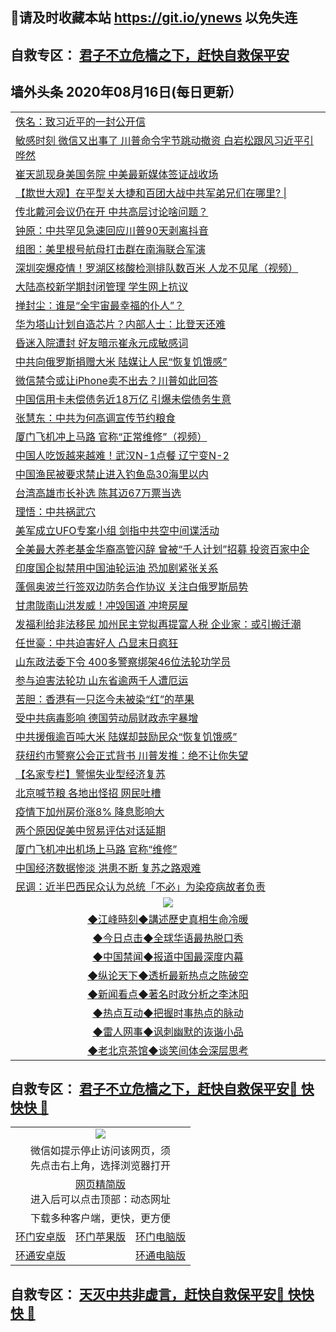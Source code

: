 ## 📩请及时收藏本站 https://git.io/ynews 以免失连</a>
## 自救专区： [君子不立危樯之下，赶快自救保平安 ](https://github.com/pwgy/td/blob/master/README.md)

## 墙外头条 2020年08月16日(每日更新）</a>

 <table>

<tr><td colspan="2" align="left"><a href="https://ziavwkly.xvhtf.cyou/?name=c1212336&key=krgexxuardvhjliu&from=gy2">佚名：致习近平的一封公开信</a></td></tr>
<tr><td colspan="2" align="left"><a href="https://ziavwkly.xvhtf.cyou/?name=c1212307&key=krgexxuardvhjliu&from=gy2">敏感时刻 微信又出事了 川普命令字节跳动撤资 白岩松跟风习近平引哗然</a></td></tr>
<tr><td colspan="2" align="left"><a href="https://ziavwkly.xvhtf.cyou/?name=c1212343&key=krgexxuardvhjliu&from=gy2">崔天凯现身美国务院 中美最新媒体签证战收场</a></td></tr>
<tr><td colspan="2" align="left"><a href="https://ziavwkly.xvhtf.cyou/?name=c1212335&key=krgexxuardvhjliu&from=gy2">【欺世大观】在平型关大捷和百团大战中共军弟兄们在哪里? |</a></td></tr>
<tr><td colspan="2" align="left"><a href="https://ziavwkly.xvhtf.cyou/?name=c1212305&key=krgexxuardvhjliu&from=gy2">传北戴河会议仍在开 中共高层讨论啥问题？</a></td></tr>
<tr><td colspan="2" align="left"><a href="https://ziavwkly.xvhtf.cyou/?name=c1212310&key=krgexxuardvhjliu&from=gy2">钟原：中共罕见急速回应川普90天剥离抖音</a></td></tr>
<tr><td colspan="2" align="left"><a href="https://ziavwkly.xvhtf.cyou/?name=c1212304&key=krgexxuardvhjliu&from=gy2">组图：美里根号航母打击群在南海联合军演</a></td></tr>
<tr><td colspan="2" align="left"><a href="https://ziavwkly.xvhtf.cyou/?name=c1212345&key=krgexxuardvhjliu&from=gy2">深圳突爆疫情！罗湖区核酸检测排队数百米  人龙不见尾（视频）</a></td></tr>
<tr><td colspan="2" align="left"><a href="https://ziavwkly.xvhtf.cyou/?name=c1212303&key=krgexxuardvhjliu&from=gy2">大陆高校新学期封闭管理 学生网上抗议</a></td></tr>
<tr><td colspan="2" align="left"><a href="https://ziavwkly.xvhtf.cyou/?name=c1212344&key=krgexxuardvhjliu&from=gy2">掸封尘：谁是“全宇宙最幸福的仆人”？</a></td></tr>
<tr><td colspan="2" align="left"><a href="https://ziavwkly.xvhtf.cyou/?name=c1212333&key=krgexxuardvhjliu&from=gy2">华为塔山计划自造芯片？内部人士：比登天还难</a></td></tr>
<tr><td colspan="2" align="left"><a href="https://ziavwkly.xvhtf.cyou/?name=c1212314&key=krgexxuardvhjliu&from=gy2">昏迷入院遭封 好友暗示崔永元成敏感词</a></td></tr>
<tr><td colspan="2" align="left"><a href="https://ziavwkly.xvhtf.cyou/?name=c1212338&key=krgexxuardvhjliu&from=gy2">中共向俄罗斯捐赠大米 陆媒让人民“恢复饥饿感”</a></td></tr>
<tr><td colspan="2" align="left"><a href="https://ziavwkly.xvhtf.cyou/?name=c1212342&key=krgexxuardvhjliu&from=gy2">微信禁令或让iPhone卖不出去？川普如此回答</a></td></tr>
<tr><td colspan="2" align="left"><a href="https://ziavwkly.xvhtf.cyou/?name=c1212329&key=krgexxuardvhjliu&from=gy2">中国信用卡未偿债务近18万亿 引爆未偿债务生意</a></td></tr>
<tr><td colspan="2" align="left"><a href="https://ziavwkly.xvhtf.cyou/?name=c1212331&key=krgexxuardvhjliu&from=gy2">张慧东：中共为何高调宣传节约粮食</a></td></tr>
<tr><td colspan="2" align="left"><a href="https://ziavwkly.xvhtf.cyou/?name=c1212318&key=krgexxuardvhjliu&from=gy2">厦门飞机冲上马路 官称“正常维修”（视频）</a></td></tr>
<tr><td colspan="2" align="left"><a href="https://ziavwkly.xvhtf.cyou/?name=c1212326&key=krgexxuardvhjliu&from=gy2">中国人吃饭越来越难！武汉N-1点餐 辽宁变N-2</a></td></tr>
<tr><td colspan="2" align="left"><a href="https://ziavwkly.xvhtf.cyou/?name=c1212312&key=krgexxuardvhjliu&from=gy2">中国渔民被要求禁止进入钓鱼岛30海里以内</a></td></tr>
<tr><td colspan="2" align="left"><a href="https://ziavwkly.xvhtf.cyou/?name=c1212313&key=krgexxuardvhjliu&from=gy2">台湾高雄市长补选 陈其迈67万票当选</a></td></tr>
<tr><td colspan="2" align="left"><a href="https://ziavwkly.xvhtf.cyou/?name=c1212332&key=krgexxuardvhjliu&from=gy2">理悟：中共祸武穴</a></td></tr>
<tr><td colspan="2" align="left"><a href="https://ziavwkly.xvhtf.cyou/?name=c1212311&key=krgexxuardvhjliu&from=gy2">美军成立UFO专案小组 剑指中共空中间谍活动</a></td></tr>
<tr><td colspan="2" align="left"><a href="https://ziavwkly.xvhtf.cyou/?name=c1212315&key=krgexxuardvhjliu&from=gy2">全美最大养老基金华裔高管闪辞 曾被“千人计划”招募 投资百家中企</a></td></tr>
<tr><td colspan="2" align="left"><a href="https://ziavwkly.xvhtf.cyou/?name=c1212346&key=krgexxuardvhjliu&from=gy2">印度国企拟禁用中国油轮运油 恐加剧紧张关系</a></td></tr>
<tr><td colspan="2" align="left"><a href="https://ziavwkly.xvhtf.cyou/?name=c1212328&key=krgexxuardvhjliu&from=gy2">蓬佩奥波兰行签双边防务合作协议 关注白俄罗斯局势</a></td></tr>
<tr><td colspan="2" align="left"><a href="https://ziavwkly.xvhtf.cyou/?name=c1212327&key=krgexxuardvhjliu&from=gy2">甘肃陇南山洪发威！冲毁国道 冲垮房屋</a></td></tr>
<tr><td colspan="2" align="left"><a href="https://ziavwkly.xvhtf.cyou/?name=c1212339&key=krgexxuardvhjliu&from=gy2">发福利给非法移民 加州民主党拟再提富人税 企业家：或引搬迁潮</a></td></tr>
<tr><td colspan="2" align="left"><a href="https://ziavwkly.xvhtf.cyou/?name=c1212319&key=krgexxuardvhjliu&from=gy2">任世豪：中共迫害好人 凸显末日疯狂</a></td></tr>
<tr><td colspan="2" align="left"><a href="https://ziavwkly.xvhtf.cyou/?name=c1212330&key=krgexxuardvhjliu&from=gy2">山东政法委下令 400多警察绑架46位法轮功学员</a></td></tr>
<tr><td colspan="2" align="left"><a href="https://ziavwkly.xvhtf.cyou/?name=c1212306&key=krgexxuardvhjliu&from=gy2">参与迫害法轮功 山东省逾两千人遭厄运</a></td></tr>
<tr><td colspan="2" align="left"><a href="https://ziavwkly.xvhtf.cyou/?name=c1212321&key=krgexxuardvhjliu&from=gy2">苦胆：香港有一只迄今未被染“红”的苹果</a></td></tr>
<tr><td colspan="2" align="left"><a href="https://ziavwkly.xvhtf.cyou/?name=c1212347&key=krgexxuardvhjliu&from=gy2">受中共病毒影响 德国劳动局财政赤字暴增</a></td></tr>
<tr><td colspan="2" align="left"><a href="https://ziavwkly.xvhtf.cyou/?name=c1212320&key=krgexxuardvhjliu&from=gy2">中共援俄逾百吨大米 陆媒却鼓励民众“恢复饥饿感”</a></td></tr>
<tr><td colspan="2" align="left"><a href="https://ziavwkly.xvhtf.cyou/?name=c1212322&key=krgexxuardvhjliu&from=gy2">获纽约市警察公会正式背书 川普发推：绝不让你失望</a></td></tr>
<tr><td colspan="2" align="left"><a href="https://ziavwkly.xvhtf.cyou/?name=c1212309&key=krgexxuardvhjliu&from=gy2">【名家专栏】警惕失业型经济复苏</a></td></tr>
<tr><td colspan="2" align="left"><a href="https://ziavwkly.xvhtf.cyou/?name=c1212323&key=krgexxuardvhjliu&from=gy2">北京喊节粮 各地出怪招 网民吐槽</a></td></tr>
<tr><td colspan="2" align="left"><a href="https://ziavwkly.xvhtf.cyou/?name=c1212325&key=krgexxuardvhjliu&from=gy2">疫情下加州房价涨8% 降息影响大</a></td></tr>
<tr><td colspan="2" align="left"><a href="https://ziavwkly.xvhtf.cyou/?name=c1212317&key=krgexxuardvhjliu&from=gy2">两个原因促美中贸易评估对话延期</a></td></tr>
<tr><td colspan="2" align="left"><a href="https://ziavwkly.xvhtf.cyou/?name=c1212337&key=krgexxuardvhjliu&from=gy2">厦门飞机冲出机场上马路 官称“维修”</a></td></tr>
<tr><td colspan="2" align="left"><a href="https://ziavwkly.xvhtf.cyou/?name=c1212316&key=krgexxuardvhjliu&from=gy2">中国经济数据惨淡 洪患不断 复苏之路艰难</a></td></tr>
<tr><td colspan="2" align="left"><a href="https://ziavwkly.xvhtf.cyou/?name=c1212324&key=krgexxuardvhjliu&from=gy2">民调：近半巴西民众认为总统「不必」为染疫病故者负责</a></td></tr>


 <tr>
   <td colspan="2" align=center><img src="https://cdn.jsdelivr.net/gh/gyoupiodf/im1/jf-1.jpg"></td>
  </tr>
   <tr>
   <td colspan="2" align=center> 
<a href="https://xdihm.casa/oo.aspx?name=c922850&key=sdxhftoyfkhpuaxy&from=gy2&tag=9877">◆江峰時刻◆講述歷史真相生命冷暖</a><br/>
    </td>
  </tr>
   <tr>
   <td colspan="2" align=center> 
<a href="https://xdihm.casa/oo.aspx?name=c816850&key=sdxhftoyfkhpuaxy&from=gy2&tag=9877">◆今日点击◆全球华语最热脱口秀</a><br/>
    </td>
  </tr>
  <tr>
  <td colspan="2" align=center>
<a href="https://xdihm.casa/oo.aspx?name=c816860&key=sdxhftoyfkhpuaxy&from=gy2&tag=99733110">◆中国禁闻◆报道中国最深度内幕</a><br/>
   </tr>
  <tr>
     <td colspan="2" align=center>
<a href="https://xdihm.casa/oo.aspx?name=c816855&key=sdxhftoyfkhpuaxy&from=gy2&tag=997110">◆纵论天下◆透析最新热点之陈破空</a><br/>
   </tr>
   <tr>
      <td colspan="2" align=center>
<a href="https://xdihm.casa/oo.aspx?name=c838308&key=sdxhftoyfkhpuaxy&from=gy2&tag=9973110">◆新闻看点◆著名时政分析之李沐阳</a><br/>
   </tr>
   <tr>
     <td colspan="2" align=center>
<a href="https://xdihm.casa/oo.aspx?name=c816852&key=sdxhftoyfkhpuaxy&from=gy2&tag=9733110">◆热点互动◆把握时事热点的脉动</a><br/>
   </tr>
   <tr>
      <td colspan="2" align=center>
<a href="https://xdihm.casa/oo.aspx?name=c816694&key=sdxhftoyfkhpuaxy&from=gy2&tag=93310">◆雷人网事◆讽刺幽默的诙谐小品</a><br/>
   </tr>
   <tr>
    <td colspan="2" align=center>
<a href="https://xdihm.casa/oo.aspx?name=c816650&key=sdxhftoyfkhpuaxy&from=gy2&tag=9973110">◆老北京茶馆◆谈笑间体会深层思考</a><br/>
   </tr>
</table>

 ## 自救专区： [君子不立危樯之下，赶快自救保平安🍎 快快快 📩](https://github.com/pwgy/td/blob/master/README.md)
 
<table>
  <tr>
    <td colspan="3" align="center"><img src="https://cdn.jsdelivr.net/gh/opipe/up/oGate65.jpg"/></td>
  </tr>
  <tr>
    <td colspan="3" align="center">微信如提示停止访问该网页，须<br/>先点击右上角，选择浏览器打开</td>
  <tr>
  <tr>
    <td colspan="3" align="center"><a href="https://gitcdn.xyz/cdn/otiny/up/master/show005.htm">网页精简版</a><br/>进入后可以点击顶部：动态网址</td>
  </tr>
  <tr>
    <td colspan="3" align="center">下载多种客户端，更快，更方便</td>
  <tr>
  <tr>
    <td align="center"><a href="https://cdn.jsdelivr.net/gh/opipe/up/oGatea.apk">环门安卓版</a></td>
    <td align="center"><a href="https://x.co/odisk">环门苹果版</a></td>
    <td align="center"><a href="https://cdn.jsdelivr.net/gh/opipe/up/oGate.zip">环门电脑版</a></td>
  </tr>
  <tr>
    <td align="center"><a href="https://cdn.jsdelivr.net/gh/opipe/up/oPipe.apk">环通安卓版</a></td>
    <td align="center"></td>
    <td align="center"><a href="https://raw.githubusercontent.com/opipe/up/master/oPipe.zip">环通电脑版</a></td>
  </tr>
  
</table>


 ## 自救专区： [天灭中共非虚言，赶快自救保平安🍎 快快快 📩](https://github.com/pwgy/td/blob/master/README.md)
